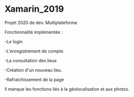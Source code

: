 # Xamarin_2019

Projet 2020 de dev. Multiplateforme

Fonctionnalité implémentée :

  -Le login 
  
  -L'enregistrement de compte
  
  -La consultation des lieux
  
  -Création d'un nouveau lieu.
  
  -Rafraichissement de la page
  
Il manque les fonctions liés à la géolocalisation et aux photos.
